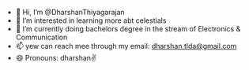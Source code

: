 - 👋 Hi, I’m @DharshanThiyagarajan
- 👀 I’m interested in learning more abt celestials
- 🌱 I’m currently doing bachelors degree in the stream of Electronics & Communication
- 📫 yew can reach mee through my email: dharshan.tlda@gmail.com
- 😄 Pronouns: dharshan✌️

<!---
DharshanThiyagarajan/DharshanThiyagarajan is a ✨ special ✨ repository because its `README.md` (this file) appears on your GitHub profile.
You can click the Preview link to take a look at your changes.
--->
